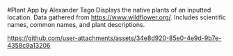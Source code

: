 #Plant App by Alexander Tago
Displays the native plants of an inputted location.
Data gathered from https://www.wildflower.org/.
Includes scientific names, common names, and plant descriptions.

https://github.com/user-attachments/assets/34e8d920-85e0-4e9d-9b7e-4358c9a13206

